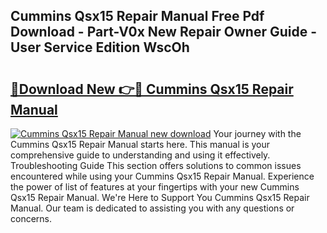 ## Cummins Qsx15 Repair Manual Free Pdf Download - Part-V0x New Repair Owner Guide - User Service Edition WscOh

# <h2><a href="http://bc13966.oget.top/?id=Cummins+Qsx15+Repair+Manual">🔗Download New 👉🔴 Cummins Qsx15 Repair Manual</a></h2>

[![Cummins Qsx15 Repair Manual new download](https://i.imgur.com/5g1atiW.png)](http://bc13966.oget.top/?id=Cummins+Qsx15+Repair+Manual)
Your journey with the Cummins Qsx15 Repair Manual starts here. This manual is your comprehensive guide to understanding and using it effectively. Troubleshooting Guide This section offers solutions to common issues encountered while using your Cummins Qsx15 Repair Manual. Experience the power of list of features at your fingertips with your new Cummins Qsx15 Repair Manual. We're Here to Support You Cummins Qsx15 Repair Manual. Our team is dedicated to assisting you with any questions or concerns.
